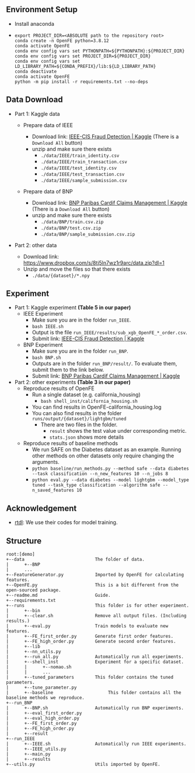 

## Environment Setup

- Install anaconda
- ```shell
  export PROJECT_DIR=<ABSOLUTE path to the repository root>
  conda create -n OpenFE python=3.8.12
  conda activate OpenFE
  conda env config vars set PYTHONPATH=${PYTHONPATH}:${PROJECT_DIR}
  conda env config vars set PROJECT_DIR=${PROJECT_DIR}
  conda env config vars set LD_LIBRARY_PATH=${CONDA_PREFIX}/lib:${LD_LIBRARY_PATH}
  conda deactivate
  conda activate OpenFE
  python -m pip install -r requirements.txt --no-deps
  ```

## Data Download

- Part 1: Kaggle data

  - Prepare data of IEEE

    - Download link: [IEEE-CIS Fraud Detection | Kaggle](https://www.kaggle.com/competitions/ieee-fraud-detection/data) (There is a `Download All` button)
    - unzip and make sure there exists
      - `./data/IEEE/train_identity.csv`
      - `./data/IEEE/train_transaction.csv`
      - `./data/IEEE/test_identity.csv`
      - `./data/IEEE/test_transaction.csv`
      - `./data/IEEE/sample_submission.csv`

  - Prepare data of BNP

    - Download link: [BNP Paribas Cardif Claims Management | Kaggle](https://www.kaggle.com/competitions/bnp-paribas-cardif-claims-management/data) (There is a `Download All` button)
    - unzip and make sure there exists
      - `./data/BNP/train.csv.zip`
      - `./data/BNP/test.csv.zip`
      - `./data/BNP/sample_submission.csv.zip`

- Part 2: other data
  - Download link: https://www.dropbox.com/s/8tj5ln7wz1r9arc/data.zip?dl=1
  - Unzip and move the files so that there exists
    - `./data/{dataset}/*.npy`

## Experiment

- Part 1: Kaggle experiment **(Table 5 in our paper)**
  - IEEE Experiment
    - Make sure you are in the folder `run_IEEE`.
    - `bash IEEE.sh`
    - Output is the file `run_IEEE/results/sub_xgb_OpenFE_*_order.csv`.
    - Submit link: [IEEE-CIS Fraud Detection | Kaggle](https://www.kaggle.com/competitions/ieee-fraud-detection/submit)
  - BNP Experiment
    - Make sure you are in the folder `run_BNP`.
    - `bash BNP.sh`
    - Outputs are in the folder `run_BNP/result/`. To evaluate them, submit them to the link below.
    - Submit link: [BNP Paribas Cardif Claims Management | Kaggle](https://www.kaggle.com/competitions/bnp-paribas-cardif-claims-management/submit)
- Part 2: other experiments **(Table 3 in our paper)**
  - Reproduce results of OpenFE
    - Run a single dataset (e.g. california_housing)
      - `bash shell_inst/california_housing.sh`
    - You can find results in OpenFE-california_housing.log
    - You can also find results in the folder `runs/output/{dataset}/lightgbm/tuned`
      - There are two files in the folder.
        - `result` shows the test value under corresponding metric.
        - `stats.json` shows more details
  - Reproduce results of baseline methods
    - We run SAFE on the Diabetes dataset as an example. Running other methods on other datasets only require changing the arguments.
    - `python baseline/run_methods.py --method safe --data diabetes --task classification --n_new_features 10 --n_jobs 8`
    - `python eval.py --data diabetes --model lightgbm --model_type tuned --task_type classification --algorithm safe --n_saved_features 10`

## Acknowledgement
- [rtdl](https://github.com/Yura52/tabular-dl-revisiting-models): We use their codes for model training.

## Structure

```
root:[demo]
+--data                           The folder of data.
|      +--BNP
|      ...
+--FeatureGenerator.py            Imported by OpenFE for calculating features.
+--OpenFE.py                      This is a bit different from the open-sourced package.
+--readme.md                      Guide.
+--requirements.txt
+--runs                           This folder is for other experiment.
|      +--bin
|      +--clear.sh                Remove all output files. (Including results.)
|      +--eval.py                 Train models to evaluate new features.
|      +--FE_first_order.py       Generate first order features.
|      +--FE_high_order.py        Generate second order features.
|      +--lib
|      +--nn_utils.py
|      +--run_all.py              Automatically run all experiments.
|      +--shell_inst              Experiment for a specific dataset.
|      |      +--nomao.sh
|      |      ...
|      +--tuned_parameters        This folder contains the tuned parameters.
|      +--tune_parameter.py
|      +--baseline                     This folder contains all the baseline methods we reproduce.
+--run_BNP
|      +--BNP.sh                  Automatically run BNP experiments.
|      +--eval_first_order.py     
|      +--eval_high_order.py
|      +--FE_first_order.py
|      +--FE_high_order.py
|      +--result
+--run_IEEE
|      +--IEEE.sh                 Automatically run IEEE experiments.
|      +--IEEE_utils.py
|      +--main.py
|      +--results
+--utils.py                       Utils imported by OpenFE. 
```

